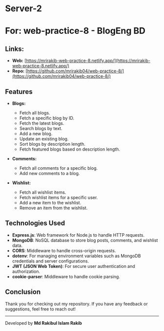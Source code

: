 # Server-2

# For: web-practice-8 - BlogEng BD

## Links:

- **Web:** [https://mrirakib-web-practice-8.netlify.app/](https://mrirakib-web-practice-8.netlify.app/)
- **Repo:** [https://github.com/mrirakib04/web-practice-8/](https://github.com/mrirakib04/web-practice-8/)

## Features

- **Blogs:**

  - Fetch all blogs.
  - Fetch a specific blog by ID.
  - Fetch the latest blogs.
  - Search blogs by text.
  - Add a new blog.
  - Update an existing blog.
  - Sort blogs by description length.
  - Fetch featured blogs based on description length.

- **Comments:**

  - Fetch all comments for a specific blog.
  - Add new comments to a blog.

- **Wishlist:**
  - Fetch all wishlist items.
  - Fetch wishlist items for a specific user.
  - Add a new item to the wishlist.
  - Remove an item from the wishlist.

## Technologies Used

- **Express.js**: Web framework for Node.js to handle HTTP requests.
- **MongoDB**: NoSQL database to store blog posts, comments, and wishlist data.
- **CORS**: Middleware to handle cross-origin requests.
- **dotenv**: For managing environment variables such as MongoDB credentials and server configurations.
- **JWT (JSON Web Token)**: For secure user authentication and authorization.
- **cookie-parser**: Middleware to handle cookie parsing.

## Conclusion

Thank you for checking out my repository. If you have any feedback or suggestions, feel free to reach out!

---

Developed by **Md Rakibul Islam Rakib**
